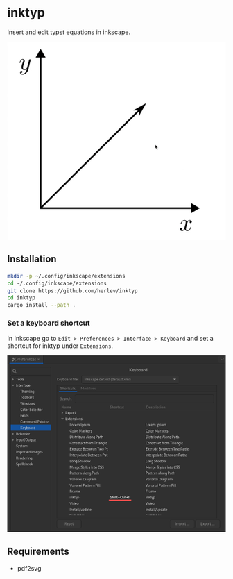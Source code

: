 # inktyp

Insert and edit [typst](https://typst.app/) equations in inkscape.


![](img/demo.gif)

## Installation

```bash
mkdir -p ~/.config/inkscape/extensions
cd ~/.config/inkscape/extensions
git clone https://github.com/herlev/inktyp
cd inktyp
cargo install --path .
```

### Set a keyboard shortcut

In Inkscape go to `Edit > Preferences > Interface > Keyboard` and set a shortcut for inktyp under `Extensions`.

![](img/inkscape-preferences.png)

## Requirements

- pdf2svg
